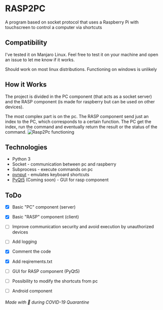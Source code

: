 # RASP2PC
A program based on socket protocol that uses a Raspberry Pi with touchscreen to control a computer via shortcuts

## Compatibility
I've tested it on Manjaro Linux.
Feel free to test it on your machine and open an issue to let me know if it works.

Should work on most linux distributions.
Functioning on windows is unlikely

## How it Works
The project is divided in the PC component (that acts as a socket server) and the RASP component (is made for raspberry but can be used on other devices).

The most complex part is on the pc. The RASP component send just an index to the PC, which corresponds to a certain function. The PC get the index, run the command and eventually return the result or the status of the command.
![Rasp2Pc functioning](https://user-images.githubusercontent.com/60071372/81484790-cd6d1480-9248-11ea-8d92-9ec84f5cc686.png)


## Technologies
- Python 3
- Socket - communication between pc and raspberry
- Subprocess - execute commands on pc
- [pynput](https://pypi.org/project/pynput) - emulates keyboard shortcuts
- [PyQt5](https://riverbankcomputing.com/software/pyqt/) (Coming soon) - GUI for rasp component

## ToDo
- [x] Basic "PC" component (server)
- [x] Basic "RASP" component (client)
- [ ] Improve communication security and avoid execution by unauthorized devices
- [ ] Add logging
- [x] Comment the code
- [x] Add reqirements.txt
- [ ] GUI for RASP component (PyQt5)
- [ ] Possibility to modify the shortcuts from pc
- [ ] Android component


###### Made with 🖤 during COVID-19 Quarantine